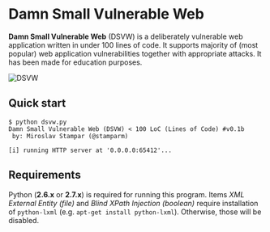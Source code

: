 Damn Small Vulnerable Web
=========

**Damn Small Vulnerable Web** (DSVW) is a deliberately vulnerable web application written in under 100 lines of code. It supports majority of (most popular) web application vulnerabilities together with appropriate attacks. It has been made for education purposes.

![DSVW](http://i.imgur.com/W3Ske9B.png)

Quick start
----
```
$ python dsvw.py 
Damn Small Vulnerable Web (DSVW) < 100 LoC (Lines of Code) #v0.1b
 by: Miroslav Stampar (@stamparm)

[i] running HTTP server at '0.0.0.0:65412'...
```

Requirements
----

Python (**2.6.x** or **2.7.x**) is required for running this program. Items *XML External Entity (file)* and *Blind XPath Injection (boolean)* require installation of `python-lxml` (e.g. `apt-get install python-lxml`). Otherwise, those will be disabled.

